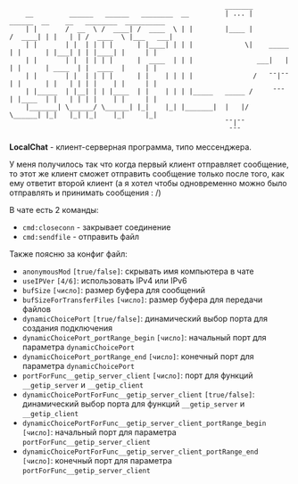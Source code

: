 ```
                                                      _______
    __         ______   ______   ________  __         | ... |            ______  __    __   ________  __________
    | |       /  __  \ /  ____| /  ____  \ | |        |____ |           /  ____| | |   | | /  ____  \ |___   ___|
    | |       | |  | | | |      | |____| | | |             \|    _____  | |      | |___| | | |____| |     | |
    | |       | |  | | | |      |  ____  | | |                ___|   |  | |      | ____  | |  ____  |     | |
    | |       | |  | | | |      | |    | | | |               /   ¯¯|¯¯  | |      | |   | | | |    | |     | |
    | |_____  | |__| | | |____  | |    | | | |_____   _____ /     ¯¯¯   | |____  | |   | | | |    | |     | |
    |_______| \______/ \______| |_|    |_| |_______|  |   |/            \______| |_|   |_| |_|    |_|     |_|
                                                      ¯¯|¯¯
                                                       ¯¯¯
```

**LocalChat** - клиент-серверная программа, типо мессенджера.

У меня получилось так что когда первый клиент отправляет сообщение, то этот же клиент сможет отправить сообщение только после того, как ему ответит второй клиент (а я хотел чтобы одновременно можно было отправлять и принимать сообщения : /)

В чате есть 2 команды:
- `cmd:closeconn` - закрывает соединение
- `cmd:sendfile` - отправить файл
  
Также поясню за конфиг файл:
- `anonymousMod` `[true/false]`: скрывать имя компьютера в чате
- `useIPVer` `[4/6]`: использовать IPv4 или IPv6
- `bufSize` `[число]`: размер буфера для сообщений
- `bufSizeForTransferFiles` `[число]`: размер буфера для передачи файлов
- `dynamicChoicePort` `[true/false]`: динамический выбор порта для создания подключения
- `dynamicChoicePort_portRange_begin` `[число]`: начальный порт для параметра `dynamicChoicePort`
- `dynamicChoicePort_portRange_end` `[число]`: конечный порт для параметра `dynamicChoicePort`
- `portForFunc__getip_server_client` `[число]`: порт для функций `__getip_server` и `__getip_client`
- `dynamicChoicePortForFunc__getip_server_client` `[true/false]`: динамический выбор порта для функций `__getip_server` и `__getip_client`
- `dynamicChoicePortForFunc__getip_server_client_portRange_begin` `[число]`: начальный порт для параметра `portForFunc__getip_server_client`
- `dynamicChoicePortForFunc__getip_server_client_portRange_end` `[число]`: конечный порт для параметра `portForFunc__getip_server_client`
